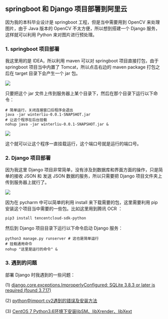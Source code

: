 ## springboot 和 Django 项目部署到阿里云

因为我的本科毕业设计是 springboot 工程，但是当中需要用到 OpenCV 来处理图片，由于 Java 版本的 OpenCV 不太方便，所以想到搭建一个 Django 服务，这样就可以利用 Python 来对图片进行预处理。

### 1. springboot 项目部署

我这里用的是 IDEA，所以利用 maven 可以对 springboot 项目直接打包，由于 springboot 项目当中内置了 Tomcat，所以点击右边的 maven package 打包之后在 target 目录下会产生一个 jar 包。

![](https://winterliublog.oss-cn-beijing.aliyuncs.com/winterliu-notes/其它/maven-package.png)

只要把这个 jar 文件上传到服务器上某个目录下，然后在那个目录下运行以下命令：

```shell
# 简单运行，关闭连接窗口后程序会退出
java -jar winterliu-0.0.1-SNAPSHOT.jar
# 让这个程序在后台挂载
nohup java -jar winterliu-0.0.1-SNAPSHOT.jar &
```

![](https://winterliublog.oss-cn-beijing.aliyuncs.com/winterliu-notes/其它/depoy-to-aliyun.png)

这个就可以让这个程序一直挂载运行，这个端口号就是运行的端口号。

### 2. Django 项目部署

因为我这里 Django 项目非常简单，没有涉及到数据库和界面方面的操作，只是简单的接收 JSON 和 发送 JSON 数据的服务，所以只需要把 Django 项目文件夹上传到服务器上就行了。

![](https://winterliublog.oss-cn-beijing.aliyuncs.com/winterliu-notes/其它/Django-project.png)

因为在 pycharm 中可以简单的利用 install 来下载需要的包，这里需要利用 pip 安装这个项目当中需要的一些包。比如这里用到腾讯 OCR ：

```shell
pip3 install tencentcloud-sdk-python
```

然后到 Django 项目目录下运行以下命令启动 Django 服务：

```shell
python3 manage.py runserver # 这也是简单运行
# 挂载通用命令
nohup "这里是运行的命令" &
```

### 3. 遇到的问题

部署 Django 时我遇到的一些问题：

(1) [django.core.exceptions.ImproperlyConfigured: SQLite 3.8.3 or later is required (found 3.7.17)](https://worldofit.work/error/442/)

(2) [python中import cv2遇到的错误及安装方法](https://blog.csdn.net/yuanlulu/article/details/79017116)

(3) [CentOS 7 Python3.6环境下安装libSM、libXrender、libXext](https://blog.csdn.net/BUGIN/article/details/86692292)

